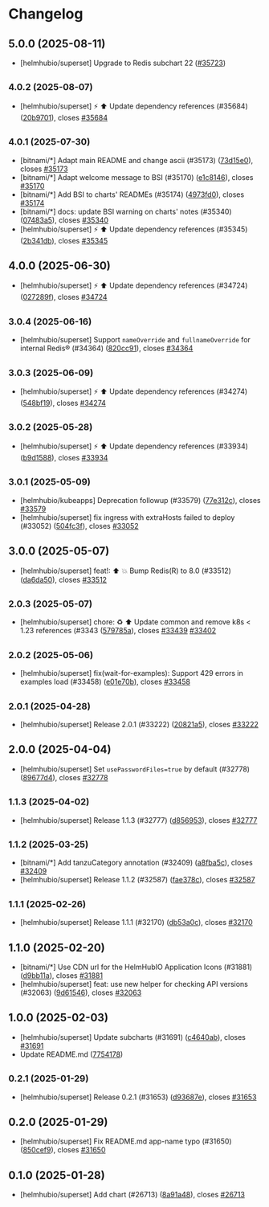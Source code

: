 # Changelog

## 5.0.0 (2025-08-11)

* [helmhubio/superset] Upgrade to Redis subchart 22 ([#35723](https://github.com/helmhub-io/charts/pull/35723))

## <small>4.0.2 (2025-08-07)</small>

* [helmhubio/superset] :zap: :arrow_up: Update dependency references (#35684) ([20b9701](https://github.com/helmhub-io/charts/commit/20b970147099aebebd66f8f2ffab2477c47810ee)), closes [#35684](https://github.com/helmhub-io/charts/issues/35684)

## <small>4.0.1 (2025-07-30)</small>

* [bitnami/*] Adapt main README and change ascii (#35173) ([73d15e0](https://github.com/helmhub-io/charts/commit/73d15e03e04647efa902a1d14a09ea8657429cd0)), closes [#35173](https://github.com/helmhub-io/charts/issues/35173)
* [bitnami/*] Adapt welcome message to BSI (#35170) ([e1c8146](https://github.com/helmhub-io/charts/commit/e1c8146831516fb35de736a6f3fd10e5e7a44286)), closes [#35170](https://github.com/helmhub-io/charts/issues/35170)
* [bitnami/*] Add BSI to charts' READMEs (#35174) ([4973fd0](https://github.com/helmhub-io/charts/commit/4973fd08dd7e95398ddcc4054538023b542e19f2)), closes [#35174](https://github.com/helmhub-io/charts/issues/35174)
* [bitnami/*] docs: update BSI warning on charts' notes (#35340) ([07483a5](https://github.com/helmhub-io/charts/commit/07483a5ed964b409266dc025e4b55bf2eb0f621c)), closes [#35340](https://github.com/helmhub-io/charts/issues/35340)
* [helmhubio/superset] :zap: :arrow_up: Update dependency references (#35345) ([2b341db](https://github.com/helmhub-io/charts/commit/2b341dbb1c49630cef316ea5cf0d3c4835f13108)), closes [#35345](https://github.com/helmhub-io/charts/issues/35345)

## 4.0.0 (2025-06-30)

* [helmhubio/superset] :zap: :arrow_up: Update dependency references (#34724) ([027289f](https://github.com/helmhub-io/charts/commit/027289ff18e3e39e302dac191f196b1ba481b077)), closes [#34724](https://github.com/helmhub-io/charts/issues/34724)

## <small>3.0.4 (2025-06-16)</small>

* [helmhubio/superset] Support `nameOverride` and `fullnameOverride` for internal Redis® (#34364) ([820cc91](https://github.com/helmhub-io/charts/commit/820cc91650c63d807a04b87a764093b26265b611)), closes [#34364](https://github.com/helmhub-io/charts/issues/34364)

## <small>3.0.3 (2025-06-09)</small>

* [helmhubio/superset] :zap: :arrow_up: Update dependency references (#34274) ([548bf19](https://github.com/helmhub-io/charts/commit/548bf19e2cb77c60610f83b2e213b1a156c16ae5)), closes [#34274](https://github.com/helmhub-io/charts/issues/34274)

## <small>3.0.2 (2025-05-28)</small>

* [helmhubio/superset] :zap: :arrow_up: Update dependency references (#33934) ([b9d1588](https://github.com/helmhub-io/charts/commit/b9d15881884dbc3f39a9102f0c75a31fafe565de)), closes [#33934](https://github.com/helmhub-io/charts/issues/33934)

## <small>3.0.1 (2025-05-09)</small>

* [helmhubio/kubeapps] Deprecation followup (#33579) ([77e312c](https://github.com/helmhub-io/charts/commit/77e312c1772d4d7c4dc5d3ac0e80f4e452e3a062)), closes [#33579](https://github.com/helmhub-io/charts/issues/33579)
* [helmhubio/superset] fix ingress with extraHosts failed to deploy (#33052) ([504fc3f](https://github.com/helmhub-io/charts/commit/504fc3fa4c12c5699e81db78db975a38a4ecbbe7)), closes [#33052](https://github.com/helmhub-io/charts/issues/33052)

## 3.0.0 (2025-05-07)

* [helmhubio/superset] feat!: :arrow_up: :boom: Bump Redis(R) to 8.0 (#33512) ([da6da50](https://github.com/helmhub-io/charts/commit/da6da50e471c17933688cee861af5d5f8be32a81)), closes [#33512](https://github.com/helmhub-io/charts/issues/33512)

## <small>2.0.3 (2025-05-07)</small>

* [helmhubio/superset] chore: :recycle: :arrow_up: Update common and remove k8s < 1.23 references (#3343 ([579785a](https://github.com/helmhub-io/charts/commit/579785a27121c71fe803e31fdf1b3071c2cc62a5)), closes [#33439](https://github.com/helmhub-io/charts/issues/33439) [#33402](https://github.com/helmhub-io/charts/issues/33402)

## <small>2.0.2 (2025-05-06)</small>

* [helmhubio/superset] fix(wait-for-examples): Support 429 errors in examples load (#33458) ([e01e70b](https://github.com/helmhub-io/charts/commit/e01e70b87ef128aa92db1c7f2cd79d16afbc42e5)), closes [#33458](https://github.com/helmhub-io/charts/issues/33458)

## <small>2.0.1 (2025-04-28)</small>

* [helmhubio/superset] Release 2.0.1 (#33222) ([20821a5](https://github.com/helmhub-io/charts/commit/20821a5961f08a9db2dd9ecb2ac62a1cfad60c51)), closes [#33222](https://github.com/helmhub-io/charts/issues/33222)

## 2.0.0 (2025-04-04)

* [helmhubio/superset] Set `usePasswordFiles=true` by default (#32778) ([89677d4](https://github.com/helmhub-io/charts/commit/89677d409181b014153179e4aa709cb9ffe79035)), closes [#32778](https://github.com/helmhub-io/charts/issues/32778)

## <small>1.1.3 (2025-04-02)</small>

* [helmhubio/superset] Release 1.1.3 (#32777) ([d856953](https://github.com/helmhub-io/charts/commit/d856953250bfdba841d438923045fdc67808d47c)), closes [#32777](https://github.com/helmhub-io/charts/issues/32777)

## <small>1.1.2 (2025-03-25)</small>

* [bitnami/*] Add tanzuCategory annotation (#32409) ([a8fba5c](https://github.com/helmhub-io/charts/commit/a8fba5cb01f6f4464ca7f69c50b0fbe97d837a95)), closes [#32409](https://github.com/helmhub-io/charts/issues/32409)
* [helmhubio/superset] Release 1.1.2 (#32587) ([fae378c](https://github.com/helmhub-io/charts/commit/fae378ccb0efdb7a8d7fe7abad3fbb1bc39b04f0)), closes [#32587](https://github.com/helmhub-io/charts/issues/32587)

## <small>1.1.1 (2025-02-26)</small>

* [helmhubio/superset] Release 1.1.1 (#32170) ([db53a0c](https://github.com/helmhub-io/charts/commit/db53a0c94e57ad54130754132e8cf74b46227225)), closes [#32170](https://github.com/helmhub-io/charts/issues/32170)

## 1.1.0 (2025-02-20)

* [bitnami/*] Use CDN url for the HelmHubIO Application Icons (#31881) ([d9bb11a](https://github.com/helmhub-io/charts/commit/d9bb11a9076b9bfdcc70ea022c25ef50e9713657)), closes [#31881](https://github.com/helmhub-io/charts/issues/31881)
* [helmhubio/superset] feat: use new helper for checking API versions (#32063) ([9d61546](https://github.com/helmhub-io/charts/commit/9d615468c4e99e6b392a9b36865baee606eca9e6)), closes [#32063](https://github.com/helmhub-io/charts/issues/32063)

## 1.0.0 (2025-02-03)

* [helmhubio/superset] Update subcharts (#31691) ([c4640ab](https://github.com/helmhub-io/charts/commit/c4640ab98dfa968e515b90528533aaf489e7adaa)), closes [#31691](https://github.com/helmhub-io/charts/issues/31691)
* Update README.md ([7754178](https://github.com/helmhub-io/charts/commit/7754178ec5befb5d5c4915708613a8b580bbc58d))

## <small>0.2.1 (2025-01-29)</small>

* [helmhubio/superset] Release 0.2.1 (#31653) ([d93687e](https://github.com/helmhub-io/charts/commit/d93687eb78fd5ba828b3e918f31749ab8211feda)), closes [#31653](https://github.com/helmhub-io/charts/issues/31653)

## 0.2.0 (2025-01-29)

* [helmhubio/superset] Fix README.md app-name typo (#31650) ([850cef9](https://github.com/helmhub-io/charts/commit/850cef96ad190440e88d36f692d16e67210b2ebe)), closes [#31650](https://github.com/helmhub-io/charts/issues/31650)

## 0.1.0 (2025-01-28)

* [helmhubio/superset] Add chart (#26713) ([8a91a48](https://github.com/helmhub-io/charts/commit/8a91a4864d11cd079ca6dfe15cbdd8cc5654008c)), closes [#26713](https://github.com/helmhub-io/charts/issues/26713)
